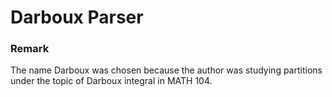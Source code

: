 # Darboux Parser


### Remark
The name Darboux was chosen because the author was studying partitions under the topic of Darboux integral in MATH 104.
